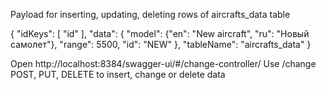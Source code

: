 Payload for inserting, updating, deleting rows of aircrafts_data table

{
"idKeys": [
"id"
],
"data": {
"model": {"en": "New aircraft", "ru": "Новый самолет"},
"range": 5500,
"id": "NEW"
},
"tableName": "aircrafts_data"
}

Open http://localhost:8384/swagger-ui/#/change-controller/
Use /change POST, PUT, DELETE to insert, change or delete data 